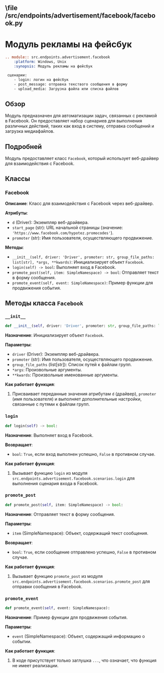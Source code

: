 ## \\file /src/endpoints/advertisement/facebook/facebook.py

# Модуль рекламы на фейсбук

```rst
.. module:: src.endpoints.advertisement.facebook
    :platform: Windows, Unix
    :synopsis: Модуль рекламы на фейсбук

 сценарии:
    - login: логин на фейсбук
    - post_message: отправка текствого сообщения в форму
    - upload_media: Загрузка файла или списка файлов

```

## Обзор

Модуль предназначен для автоматизации задач, связанных с рекламой в Facebook. Он предоставляет набор сценариев для выполнения различных действий, таких как вход в систему, отправка сообщений и загрузка медиафайлов.

## Подробней

Модуль предоставляет класс `Facebook`, который использует веб-драйвер для взаимодействия с Facebook.

## Классы

### Facebook

**Описание**: Класс для взаимодействия с Facebook через веб-драйвер.

**Атрибуты**:

*   `d` (Driver): Экземпляр веб-драйвера.
*   `start_page` (str): URL начальной страницы (значение: `'https://www.facebook.com/hypotez.promocodes'`).
*   `promoter` (str): Имя пользователя, осуществляющего продвижение.

**Методы**:

*   `__init__(self, driver: 'Driver', promoter: str, group_file_paths: list[str], *args, **kwards)`: Инициализирует объект `Facebook`.
*   `login(self) -> bool`: Выполняет вход в Facebook.
*   `promote_post(self, item: SimpleNamespace) -> bool`: Отправляет текст в форму сообщения.
*   `promote_event(self, event: SimpleNamespace)`: Пример функции для продвижения события.

## Методы класса `Facebook`

### `__init__`

```python
def __init__(self, driver: 'Driver', promoter: str, group_file_paths: list[str], *args, **kwards):
```

**Назначение**: Инициализирует объект `Facebook`.

**Параметры**:

*   `driver` (Driver): Экземпляр веб-драйвера.
*   `promoter` (str): Имя пользователя, осуществляющего продвижение.
*   `group_file_paths` (list[str]): Список путей к файлам групп.
*   `*args`: Произвольные аргументы.
*   `**kwards`: Произвольные именованные аргументы.

**Как работает функция**:

1.  Присваивает переданные значения атрибутам `d` (драйвер), `promoter` (имя пользователя) и выполняет дополнительные настройки, связанные с путями к файлам групп.

### `login`

```python
def login(self) -> bool:
```

**Назначение**: Выполняет вход в Facebook.

**Возвращает**:

*   `bool`: `True`, если вход выполнен успешно, `False` в противном случае.

**Как работает функция**:

1.  Вызывает функцию `login` из модуля `src.endpoints.advertisement.facebook.scenarios.login` для выполнения сценария входа в Facebook.

### `promote_post`

```python
def promote_post(self, item: SimpleNamespace) -> bool:
```

**Назначение**: Отправляет текст в форму сообщения.

**Параметры**:

*   `item` (SimpleNamespace): Объект, содержащий текст сообщения.

**Возвращает**:

*   `bool`: `True`, если сообщение отправлено успешно, `False` в противном случае.

**Как работает функция**:

1.  Вызывает функцию `promote_post` из модуля `src.endpoints.advertisement.facebook.scenarios.promote_post` для отправки сообщения в Facebook.

### `promote_event`

```python
def promote_event(self, event: SimpleNamespace):
```

**Назначение**: Пример функции для продвижения события.

**Параметры**:

*   `event` (SimpleNamespace): Объект, содержащий информацию о событии.

**Как работает функция**:

1.  В коде присутствует только заглушка `...`, что означает, что функция не имеет реализации.